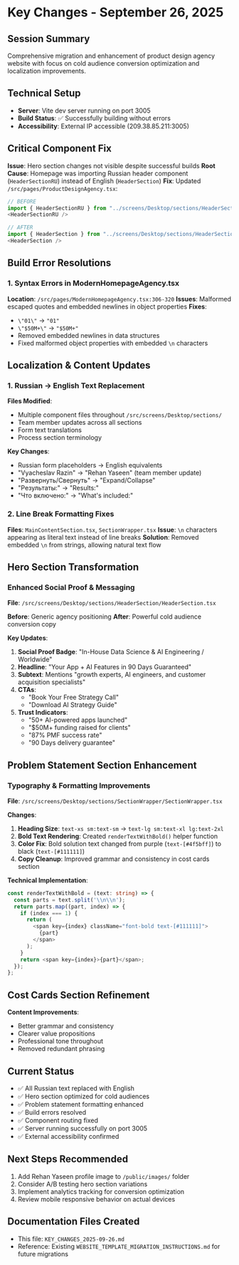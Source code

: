 # Key Changes - September 26, 2025

## Session Summary
Comprehensive migration and enhancement of product design agency website with focus on cold audience conversion optimization and localization improvements.

## Technical Setup
- **Server**: Vite dev server running on port 3005
- **Build Status**: ✅ Successfully building without errors
- **Accessibility**: External IP accessible (209.38.85.211:3005)

## Critical Component Fix
**Issue**: Hero section changes not visible despite successful builds
**Root Cause**: Homepage was importing Russian header component (`HeaderSectionRU`) instead of English (`HeaderSection`)
**Fix**: Updated `/src/pages/ProductDesignAgency.tsx`:
```typescript
// BEFORE
import { HeaderSectionRU } from "../screens/Desktop/sections/HeaderSection/HeaderSectionRU";
<HeaderSectionRU />

// AFTER  
import { HeaderSection } from "../screens/Desktop/sections/HeaderSection/HeaderSection";
<HeaderSection />
```

## Build Error Resolutions

### 1. Syntax Errors in ModernHomepageAgency.tsx
**Location**: `/src/pages/ModernHomepageAgency.tsx:306-320`
**Issues**: Malformed escaped quotes and embedded newlines in object properties
**Fixes**:
- `\"01\"` → `"01"`
- `\"$50M+\"` → `"$50M+"`
- Removed embedded newlines in data structures
- Fixed malformed object properties with embedded `\n` characters

## Localization & Content Updates

### 1. Russian → English Text Replacement
**Files Modified**:
- Multiple component files throughout `/src/screens/Desktop/sections/`
- Team member updates across all sections
- Form text translations
- Process section terminology

**Key Changes**:
- Russian form placeholders → English equivalents
- "Vyacheslav Razin" → "Rehan Yaseen" (team member update)
- "Развернуть/Свернуть" → "Expand/Collapse"
- "Результаты:" → "Results:"
- "Что включено:" → "What's included:"

### 2. Line Break Formatting Fixes
**Files**: `MainContentSection.tsx`, `SectionWrapper.tsx`
**Issue**: `\n` characters appearing as literal text instead of line breaks
**Solution**: Removed embedded `\n` from strings, allowing natural text flow

## Hero Section Transformation

### Enhanced Social Proof & Messaging
**File**: `/src/screens/Desktop/sections/HeaderSection/HeaderSection.tsx`

**Before**: Generic agency positioning
**After**: Powerful cold audience conversion copy

**Key Updates**:
1. **Social Proof Badge**: "In-House Data Science & AI Engineering / Worldwide"
2. **Headline**: "Your App + AI Features in 90 Days Guaranteed"  
3. **Subtext**: Mentions "growth experts, AI engineers, and customer acquisition specialists"
4. **CTAs**: 
   - "Book Your Free Strategy Call"
   - "Download AI Strategy Guide"
5. **Trust Indicators**:
   - "50+ AI-powered apps launched"
   - "$50M+ funding raised for clients"
   - "87% PMF success rate"
   - "90 Days delivery guarantee"

## Problem Statement Section Enhancement

### Typography & Formatting Improvements
**File**: `/src/screens/Desktop/sections/SectionWrapper/SectionWrapper.tsx`

**Changes**:
1. **Heading Size**: `text-xs sm:text-sm` → `text-lg sm:text-xl lg:text-2xl`
2. **Bold Text Rendering**: Created `renderTextWithBold()` helper function
3. **Color Fix**: Bold solution text changed from purple (`text-[#4f5bff]`) to black (`text-[#111111]`)
4. **Copy Cleanup**: Improved grammar and consistency in cost cards section

**Technical Implementation**:
```typescript
const renderTextWithBold = (text: string) => {
  const parts = text.split('\\n\\n');
  return parts.map((part, index) => {
    if (index === 1) {
      return (
        <span key={index} className="font-bold text-[#111111]">
          {part}
        </span>
      );
    }
    return <span key={index}>{part}</span>;
  });
};
```

## Cost Cards Section Refinement
**Content Improvements**:
- Better grammar and consistency
- Clearer value propositions
- Professional tone throughout
- Removed redundant phrasing

## Current Status
- ✅ All Russian text replaced with English
- ✅ Hero section optimized for cold audiences
- ✅ Problem statement formatting enhanced
- ✅ Build errors resolved
- ✅ Component routing fixed
- ✅ Server running successfully on port 3005
- ✅ External accessibility confirmed

## Next Steps Recommended
1. Add Rehan Yaseen profile image to `/public/images/` folder
2. Consider A/B testing hero section variations
3. Implement analytics tracking for conversion optimization
4. Review mobile responsive behavior on actual devices

## Documentation Files Created
- This file: `KEY_CHANGES_2025-09-26.md`
- Reference: Existing `WEBSITE_TEMPLATE_MIGRATION_INSTRUCTIONS.md` for future migrations